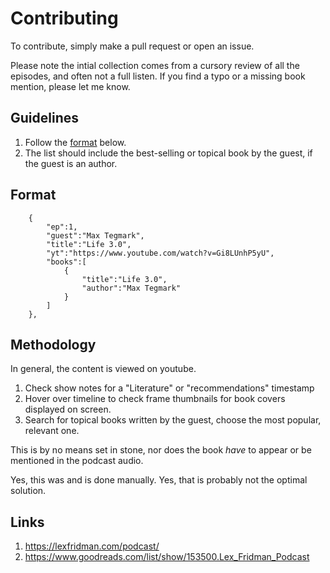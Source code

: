 # Contributing

To contribute, simply make a pull request or open an issue.

Please note the intial collection comes from a cursory review of all the episodes, and often not a full listen. If you find a typo or a missing book mention, please let me know.

## Guidelines

1. Follow the [format](#format) below.
2. The list should include the best-selling or topical book by the guest, if the guest is an author.

## Format
```
	{
		"ep":1,
		"guest":"Max Tegmark",
		"title":"Life 3.0",
		"yt":"https://www.youtube.com/watch?v=Gi8LUnhP5yU",
		"books":[
			{
				"title":"Life 3.0",
				"author":"Max Tegmark"
			}
		]
	},

```

## Methodology

In general, the content is viewed on youtube.

1. Check show notes for a "Literature" or "recommendations" timestamp
2. Hover over timeline to check frame thumbnails for book covers displayed on screen.
3. Search for topical books written by the guest, choose the most popular, relevant one.

This is by no means set in stone, nor does the book _have_ to appear or be mentioned in the podcast audio.

Yes, this was and is done manually. Yes, that is probably not the optimal solution.

## Links

1. https://lexfridman.com/podcast/
2. https://www.goodreads.com/list/show/153500.Lex_Fridman_Podcast
